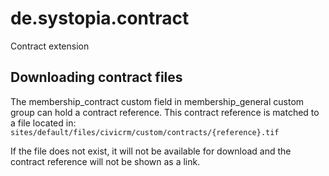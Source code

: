 # de.systopia.contract
Contract extension

## Downloading contract files
The membership_contract custom field in membership_general custom group can hold a contract reference.
This contract reference is matched to a file located in:
```sites/default/files/civicrm/custom/contracts/{reference}.tif```

If the file does not exist, it will not be available for download and the contract reference will not be shown as a link.